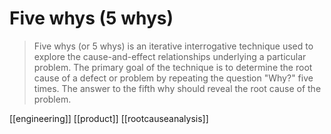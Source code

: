 # Five whys (5 whys)

>Five whys (or 5 whys) is an iterative interrogative technique used to explore the cause-and-effect relationships underlying a particular problem. The primary goal of the technique is to determine the root cause of a defect or problem by repeating the question "Why?" five times. The answer to the fifth why should reveal the root cause of the problem.

[[engineering]]
[[product]]
[[rootcauseanalysis]]